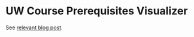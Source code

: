 UW Course Prerequisites Visualizer
====================

See [relevant blog post](http://hxhl95.github.io/course-dependency-visualizer/).
